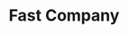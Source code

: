 ---
collection_archive: false
collection_awards: []
collection_category:
  - Editorial
  - Tech
  - Reportage
  - Color
  - Still Life + Details
  - Environments
collection_content: 
collection_cover: https://d1sf55qlb7p6hz.cloudfront.net/waymo-8.jpg
collection_cover_mobile: https://d1sf55qlb7p6hz.cloudfront.net/verticalcovers-21.jpg
collection_description: 
collection_exhibition: []
collection_filter: Commissioned + Stock
collection_hidden: false
collection_meta: Google's Waymo Autonomous Car
collection_press: []
collection_preview:
  - https://d1sf55qlb7p6hz.cloudfront.net/waymo_covers-1.jpg
  - https://d1sf55qlb7p6hz.cloudfront.net/waymo_covers-2.jpg
  - https://d1sf55qlb7p6hz.cloudfront.net/waymo_covers-3.jpg
  - https://d1sf55qlb7p6hz.cloudfront.net/waymo_covers-4.jpg
cover_image: https://d1sf55qlb7p6hz.cloudfront.net/social-14.jpg
date: 
hide_footer: true
layout: blocks
logo: 
navigation_theme: white
slug: googles-waymo-car
theme_color: #C2ECD1
theme_color_all_works: #B3EFCB
title: Fast Company 
collection_blocks:
  - _bookshop_name: collections/media-row-start
    row_alignment: between
  - _bookshop_name: collections/media-element
    block: media-element
    color: #F6ECE3
    image: https://d1sf55qlb7p6hz.cloudfront.net/waymo-1.jpg
    margin_left: 10
    margin_right: 0
    margin_y: 100
    width: 60
  - _bookshop_name: collections/media-row
    row_alignment: between
  - _bookshop_name: collections/media-element
    block: media-element
    color: #FAF7DF
    image: https://d1sf55qlb7p6hz.cloudfront.net/waymo-3.jpg
    margin_left: 5
    margin_right: 0
    margin_y: 500
    width: 33
  - _bookshop_name: collections/media-element
    block: media-element
    color: #CBD9E9
    image: https://d1sf55qlb7p6hz.cloudfront.net/waymo-2.jpg
    margin_left: 0
    margin_y: 100
    width: 50
  - _bookshop_name: collections/media-row
    row_alignment: between
  - _bookshop_name: collections/media-element
    block: media-element
    color: #D3F5E5
    image: https://d1sf55qlb7p6hz.cloudfront.net/waymo-4.jpg
    margin_left: 25
    margin_y: 100
    width: 60
  - _bookshop_name: collections/media-row
    row_alignment: between
  - _bookshop_name: collections/media-element
    block: media-element
    color: #F6E5D9
    image: https://d1sf55qlb7p6hz.cloudfront.net/waymo-5.jpg
    margin_left: 0
    margin_right: 0
    margin_y: 100
    width: 40
  - _bookshop_name: collections/media-element
    block: media-element
    color: #D8E9EA
    image: https://d1sf55qlb7p6hz.cloudfront.net/waymo-6.jpg
    margin_right: 10
    margin_y: 300
    width: 40
  - _bookshop_name: collections/media-row
    row_alignment: between
  - _bookshop_name: collections/media-element
    block: media-element
    color: #CDCEDD
    image: https://d1sf55qlb7p6hz.cloudfront.net/waymo-7.jpg
    margin_left: 30
    margin_right: 0
    margin_y: 100
    width: 33
  - _bookshop_name: collections/media-row
    row_alignment: between
  - _bookshop_name: collections/media-element
    block: media-element
    color: #CCF5DF
    image: https://d1sf55qlb7p6hz.cloudfront.net/waymo-8.jpg
    margin_left: 10
    margin_right: 0
    margin_y: 100
    width: 60
  - _bookshop_name: collections/media-row
    row_alignment: between
  - _bookshop_name: collections/media-element
    block: media-element
    color: #FBDFD9
    image: https://d1sf55qlb7p6hz.cloudfront.net/waymo-10.jpg
    margin_left: 5
    margin_y: 300
    width: 40
  - _bookshop_name: collections/media-element
    block: media-element
    color: #F5F5E9
    image: https://d1sf55qlb7p6hz.cloudfront.net/waymo-9.jpg
    margin_left: 0
    margin_right: 10
    margin_y: 100
    width: 33
  - _bookshop_name: collections/media-row
    row_alignment: between
  - _bookshop_name: collections/media-element
    block: media-element
    color: #E9F0F8
    image: https://d1sf55qlb7p6hz.cloudfront.net/waymo-11.jpg
    margin_left: 20
    margin_y: 100
    width: 60
  - _bookshop_name: collections/media-row-end
---